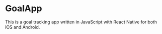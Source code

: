 # GoalApp

This is a goal tracking app written in JavaScript with React Native for both iOS and Android.
